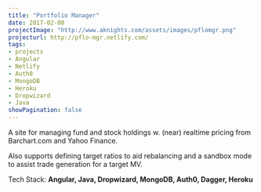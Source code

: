 ```yaml
---
title: "Portfolio Manager"
date: 2017-02-08
projectImage: "http://www.aknights.com/assets/images/pflomgr.png"
projecturl: http://pflo-mgr.netlify.com/
tags:
- projects
- Angular
- Netlify
- Auth0
- MongoDB
- Heroku
- Dropwizard
- Java
showPagination: false
---
```


A site for managing fund and stock holdings w. (near) realtime pricing from Barchart.com and Yahoo Finance.

Also supports defining target ratios to aid rebalancing and a sandbox mode to assist trade generation for a target MV.

Tech Stack: **Angular, Java, Dropwizard, MongoDB, Auth0, Dagger, Heroku**
